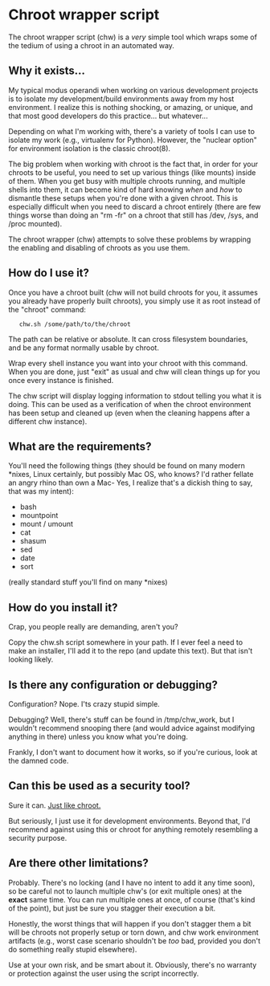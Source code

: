 Chroot wrapper script
=====================

The chroot wrapper script (chw) is a *very* simple tool which wraps some of the
tedium of using a chroot in an automated way.

Why it exists...
----------------

My typical modus operandi when working on various development projects is to
isolate my development/build environments away from my host environment. I
realize this is nothing shocking, or amazing, or unique, and that most good
developers do this practice... but whatever...

Depending on what I'm working with, there's a variety of tools I can use to
isolate my work (e.g., virtualenv for Python). However, the "nuclear option"
for environment isolation is the classic chroot(8).

The big problem when working with chroot is the fact that, in order for your
chroots to be useful, you need to set up various things (like mounts) inside
of them. When you get busy with multiple chroots running, and multiple shells
into them, it can become kind of hard knowing *when* and *how* to dismantle
these setups when you're done with a given chroot. This is especially difficult
when you need to discard a chroot entirely (there are few things worse than
doing an "rm -fr" on a chroot that still has /dev, /sys, and /proc mounted).

The chroot wrapper (chw) attempts to solve these problems by wrapping the
enabling and disabling of chroots as you use them.

How do I use it?
----------------

Once you have a chroot built (chw will not build chroots for you, it assumes
you already have properly built chroots), you simply use it as root instead of
the "chroot" command:

       chw.sh /some/path/to/the/chroot

The path can be relative or absolute. It can cross filesystem boundaries, and
be any format normally usable by chroot.

Wrap every shell instance you want into your chroot with this command. When you
are done, just "exit" as usual and chw will clean things up for you once every
instance is finished.

The chw script will display logging information to stdout telling you what it
is doing. This can be used as a verification of when the chroot environment
has been setup and cleaned up (even when the cleaning happens after a
different chw instance).

What are the requirements?
--------------------------

You'll need the following things (they should be found on many modern *nixes,
Linux certainly, but possibly Mac OS, who knows? I'd rather fellate an angry
rhino than own a Mac- Yes, I realize that's a dickish thing to say, that was
my intent):

* bash
* mountpoint
* mount / umount
* cat
* shasum
* sed
* date
* sort

(really standard stuff you'll find on many *nixes)

How do you install it?
----------------------

Crap, you people really are demanding, aren't you?

Copy the chw.sh script somewhere in your path. If I ever feel a need to make
an installer, I'll add it to the repo (and update this text). But that isn't
looking likely.

Is there any configuration or debugging?
----------------------------------------

Configuration? Nope. I'ts crazy stupid simple.

Debugging? Well, there's stuff can be found in /tmp/chw_work, but I wouldn't
recommend snooping there (and would advice against modifying anything in there)
unless you know what you're doing.

Frankly, I don't want to document how it works, so if you're curious, look at
the damned code.

Can this be used as a security tool?
------------------------------------

Sure it can. [Just like chroot.](https://lkml.org/lkml/2007/9/26/87)

But seriously, I just use it for development environments. Beyond that, I'd
recommend against using this or chroot for anything remotely resembling a
security purpose.

Are there other limitations?
----------------------------

Probably. There's no locking (and I have no intent to add it any time soon),
so be careful not to launch multiple chw's (or exit multiple ones) at the
**exact** same time. You can run multiple ones at once, of course (that's kind
of the point), but just be sure you stagger their execution a bit.

Honestly, the worst things that will happen if you don't stagger them a bit
will be chroots not properly setup or torn down, and chw work environment
artifacts (e.g., worst case scenario shouldn't be *too* bad, provided you don't
do something really stupid elsewhere).

Use at your own risk, and be smart about it. Obviously, there's no warranty or
protection against the user using the script incorrectly.

